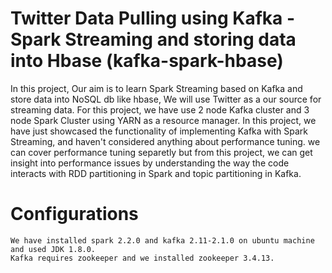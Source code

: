 # Twitter Data Pulling using Kafka - Spark Streaming and storing data into Hbase (kafka-spark-hbase)

In this project, Our aim is to learn Spark Streaming based on Kafka and store data into NoSQL db like hbase, We will use Twitter as a our source for streaming data.
For this project, we have use 2 node Kafka cluster and 3 node Spark Cluster using YARN as a resource manager. In this project, we have just showcased the functionality of implementing Kafka with Spark Streaming, and haven't considered anything about performance tuning. we can cover performance tuning separetly but from this project, we can get insight into performance issues by understanding the way the code interacts with RDD partitioning in Spark and topic partitioning in Kafka.

# Configurations
	We have installed spark 2.2.0 and kafka 2.11-2.1.0 on ubuntu machine and used JDK 1.8.0.
	Kafka requires zookeeper and we installed zookeeper 3.4.13.
